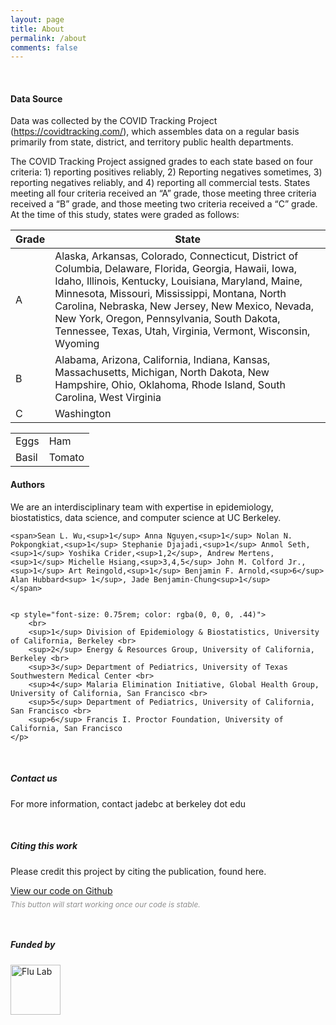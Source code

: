 ```yaml
---
layout: page
title: About
permalink: /about
comments: false
---
```


<div class="row justify-content-between">
<div class="col-md-8 pr-5">

<!-- <p class="mb-5"><img class="shadow-lg" src="{{site.baseurl}}/assets/images/mediumish-jekyll-template.png" alt="jekyll template mediumish" /></p> -->

<!-- <h4 style="border-bottom: 1px solid rgba(0, 0, 0, .44);">Data Sources a</h4> -->

<br>

<h4>Data Source</h4>

Data was collected by the COVID Tracking Project (<a href="https://covidtracking.com/">https://covidtracking.com/</a>), which assembles data on a regular basis primarily from state, district, and territory public health departments. 

The COVID Tracking Project assigned grades to each state based on four criteria: 1) reporting positives reliably, 2) Reporting negatives sometimes, 3) reporting negatives reliably, and 4) reporting all commercial tests. States meeting all four criteria received an “A” grade, those meeting three criteria received a “B” grade, and those meeting two criteria received a “C” grade. At the time of this study, states were graded as follows: 

|Grade | State|
|------|-------|
|A |	Alaska, Arkansas, Colorado, Connecticut, District of Columbia, Delaware, Florida, Georgia, Hawaii, Iowa, Idaho, Illinois, Kentucky, Louisiana, Maryland, Maine, Minnesota, Missouri, Mississippi, Montana, North Carolina, Nebraska, New Jersey, New Mexico, Nevada, New York, Oregon, Pennsylvania, South Dakota, Tennessee, Texas, Utah, Virginia, Vermont, Wisconsin, Wyoming |
|B |	Alabama, Arizona, California, Indiana, Kansas, Massachusetts, Michigan, North Dakota, New Hampshire, Ohio, Oklahoma, Rhode Island, South Carolina, West Virginia |
|C | Washington |


<table>
<tr>
<td>Eggs</td>
<td>Ham</td>
</tr>
<tr>
<td>Basil</td>
<td>Tomato</td>
</tr>
</table>

<h4>Authors</h4>


<p>We are an interdisciplinary team with expertise in epidemiology, biostatistics, data science, and computer science at UC Berkeley.</p>

	<span>Sean L. Wu,<sup>1</sup> Anna Nguyen,<sup>1</sup> Nolan N. Pokpongkiat,<sup>1</sup> Stephanie Djajadi,<sup>1</sup> Anmol Seth,<sup>1</sup> Yoshika Crider,<sup>1,2</sup>, Andrew Mertens,<sup>1</sup> Michelle Hsiang,<sup>3,4,5</sup> John M. Colford Jr.,<sup>1</sup> Art Reingold,<sup>1</sup> Benjamin F. Arnold,<sup>6</sup> Alan Hubbard<sup> 1</sup>, Jade Benjamin-Chung<sup>1</sup>
	</span>


	<p style="font-size: 0.75rem; color: rgba(0, 0, 0, .44)">
		<br>
		<sup>1</sup> Division of Epidemiology & Biostatistics, University of California, Berkeley <br>
		<sup>2</sup> Energy & Resources Group, University of California, Berkeley <br>
		<sup>3</sup> Department of Pediatrics, University of Texas Southwestern Medical Center <br>
		<sup>4</sup> Malaria Elimination Initiative, Global Health Group, University of California, San Francisco <br>
		<sup>5</sup> Department of Pediatrics, University of California, San Francisco <br>
		<sup>6</sup> Francis I. Proctor Foundation, University of California, San Francisco
	</p>

 

<br>
<!-- <h4>Questions or bug reports?</h4>

<p>Head over to our <a href="https://github.com/jadebc/covid19-expected-cases">Github repository</a> and file an issue!</p>
 -->
</div>

<div class="col-md-4">

<div class="sticky-top sticky-top-80">
<h5>Contact us</h5>

<p>For more information, contact jadebc at berkeley dot edu</p>

<!-- <p>Thank you for your support! Your donation helps me to maintain and improve <a target="_blank" href="https://github.com/wowthemesnet/mediumish-theme-jekyll">Mediumish <i class="fab fa-github"></i></a>.</p> -->

<!-- <a target="_blank" href="https://github.com/jadebc/covid19-expected-cases" class="btn btn-danger"></a>  -->


<br>
<h5>Citing this work</h5>

<p>Please credit this project by citing the publication, found here.</p>
<a target="_blank" href="https://github.com/jadebc/covid19-expected-cases" class="btn btn-warning">View our code on Github</a>
<p style="font-size: 0.75rem; color: rgba(0, 0, 0, .44); font-style: italic; margin-top: 6px;">This button will start working once our code is stable.</p>

<br>

<h5>Funded by</h5>
<a target="_blank" href="https://theflulab.org/">
	<img style="" src="{{ site.baseurl }}/assets/images/flu-lab.png" alt="Flu Lab" width="80" height="80">
</a>

</div> 
</div> 
</div>
